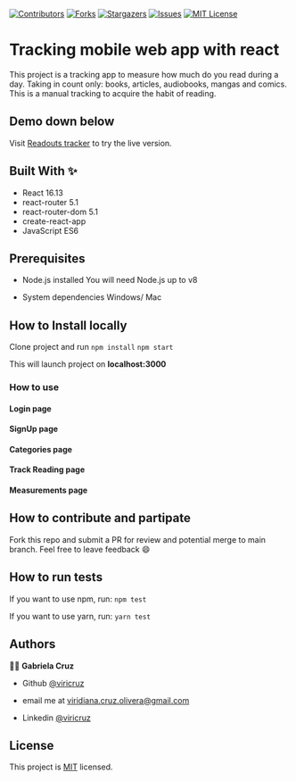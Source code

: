 
[![Contributors][contributors-shield]][contributors-url]
[![Forks][forks-shield]][forks-url]
[![Stargazers][stars-shield]][stars-url]
[![Issues][issues-shield]][issues-url]
[![MIT License][license-shield]][license-url]

# Tracking mobile web app with react
This project is a tracking app to measure how much do you read during a day. Taking in count only: books, articles, audiobooks, mangas and comics.
This is a manual tracking to acquire the habit of reading.


## Demo down below
Visit [Readouts tracker](https://readouts-tracker.herokuapp.com/ ) to try the live version.

## Built With ✨
- React 16.13
- react-router 5.1
- react-router-dom 5.1
- create-react-app
- JavaScript ES6


## Prerequisites
* Node.js installed
You will need Node.js up to v8

* System dependencies
Windows/ Mac


## How to Install locally
Clone project and run
`npm install`
`npm start`

This will launch project on **localhost:3000**


### How to use

#### Login page
#### SignUp page
#### Categories page
#### Track Reading page
#### Measurements page



## How to contribute and partipate
Fork this repo and submit a PR for review and potential merge to main branch. Feel free to leave feedback :smile:

## How to run tests
If you want to use npm, run:
`npm test`

If you want to use yarn, run:
`yarn test`

## Authors

👨‍💻 **Gabriela Cruz**

- Github [@viricruz](https://github.com/ViriCruz/)

- email me at viridiana.cruz.olivera@gmail.com

- Linkedin [@viricruz](https://www.linkedin.com/in/viricruz/)

## License

This project is [MIT](LICENSE) licensed.

<!-- MARKDOWN LINKS & IMAGES -->
<!-- https://www.markdownguide.org/basic-syntax/#reference-style-links -->

[contributors-shield]: https://img.shields.io/github/contributors/viricruz/basic-catalogue-react.svg?style=flat-square
[contributors-url]: https://github.com/viricruz/basic-catalogue-react/graphs/contributors
[forks-shield]: https://img.shields.io/github/forks/viricruz/basic-catalogue-react
[forks-url]: https://github.com/viricruz/basic-catalogue-react/network/members
[stars-shield]: https://img.shields.io/github/stars/viricruz/basic-catalogue-react
[stars-url]: https://github.com/viricruz/basic-catalogue-react/stargazers
[issues-shield]: https://img.shields.io/github/issues/viricruz/basic-catalogue-react
[issues-url]: https://github.com/viricruz/basic-catalogue-react/issues
[license-shield]: https://img.shields.io/github/license/viricruz/basic-catalogue-react
[license-url]: https://github.com/viricruz/basic-catalogue-react/blob/master/LICENSE.txt

